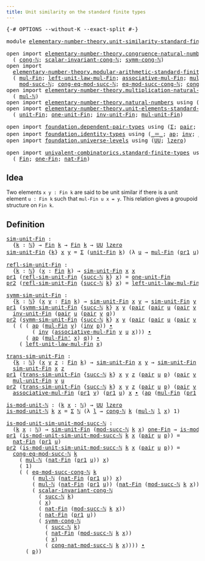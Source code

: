 ```yaml
---
title: Unit similarity on the standard finite types
---
```


<pre class="Agda"><a id="70" class="Symbol">{-#</a> <a id="74" class="Keyword">OPTIONS</a> <a id="82" class="Pragma">--without-K</a> <a id="94" class="Pragma">--exact-split</a> <a id="108" class="Symbol">#-}</a>

<a id="113" class="Keyword">module</a> <a id="120" href="elementary-number-theory.unit-similarity-standard-finite-types.html" class="Module">elementary-number-theory.unit-similarity-standard-finite-types</a> <a id="183" class="Keyword">where</a>

<a id="190" class="Keyword">open</a> <a id="195" class="Keyword">import</a> <a id="202" href="elementary-number-theory.congruence-natural-numbers.html" class="Module">elementary-number-theory.congruence-natural-numbers</a> <a id="254" class="Keyword">using</a>
  <a id="262" class="Symbol">(</a> <a id="264" href="elementary-number-theory.congruence-natural-numbers.html#1636" class="Function">cong-ℕ</a><a id="270" class="Symbol">;</a> <a id="272" href="elementary-number-theory.congruence-natural-numbers.html#5344" class="Function">scalar-invariant-cong-ℕ</a><a id="295" class="Symbol">;</a> <a id="297" href="elementary-number-theory.congruence-natural-numbers.html#2882" class="Function">symm-cong-ℕ</a><a id="308" class="Symbol">)</a>
<a id="310" class="Keyword">open</a> <a id="315" class="Keyword">import</a>
  <a id="324" href="elementary-number-theory.modular-arithmetic-standard-finite-types.html" class="Module">elementary-number-theory.modular-arithmetic-standard-finite-types</a> <a id="390" class="Keyword">using</a>
  <a id="398" class="Symbol">(</a> <a id="400" href="elementary-number-theory.modular-arithmetic-standard-finite-types.html#13305" class="Function">mul-Fin</a><a id="407" class="Symbol">;</a> <a id="409" href="elementary-number-theory.modular-arithmetic-standard-finite-types.html#15330" class="Function">left-unit-law-mul-Fin</a><a id="430" class="Symbol">;</a> <a id="432" href="elementary-number-theory.modular-arithmetic-standard-finite-types.html#13892" class="Function">associative-mul-Fin</a><a id="451" class="Symbol">;</a> <a id="453" href="elementary-number-theory.modular-arithmetic-standard-finite-types.html#13420" class="Function">mul-Fin&#39;</a><a id="461" class="Symbol">;</a>
    <a id="467" href="elementary-number-theory.modular-arithmetic-standard-finite-types.html#2844" class="Function">mod-succ-ℕ</a><a id="477" class="Symbol">;</a> <a id="479" href="elementary-number-theory.modular-arithmetic-standard-finite-types.html#4097" class="Function">cong-eq-mod-succ-ℕ</a><a id="497" class="Symbol">;</a> <a id="499" href="elementary-number-theory.modular-arithmetic-standard-finite-types.html#4419" class="Function">eq-mod-succ-cong-ℕ</a><a id="517" class="Symbol">;</a> <a id="519" href="elementary-number-theory.modular-arithmetic-standard-finite-types.html#3551" class="Function">cong-nat-mod-succ-ℕ</a><a id="538" class="Symbol">)</a>
<a id="540" class="Keyword">open</a> <a id="545" class="Keyword">import</a> <a id="552" href="elementary-number-theory.multiplication-natural-numbers.html" class="Module">elementary-number-theory.multiplication-natural-numbers</a> <a id="608" class="Keyword">using</a>
  <a id="616" class="Symbol">(</a> <a id="618" href="elementary-number-theory.multiplication-natural-numbers.html#1358" class="Function">mul-ℕ</a><a id="623" class="Symbol">)</a>
<a id="625" class="Keyword">open</a> <a id="630" class="Keyword">import</a> <a id="637" href="elementary-number-theory.natural-numbers.html" class="Module">elementary-number-theory.natural-numbers</a> <a id="678" class="Keyword">using</a> <a id="684" class="Symbol">(</a><a id="685" href="elementary-number-theory.natural-numbers.html#1458" class="Datatype">ℕ</a><a id="686" class="Symbol">;</a> <a id="688" href="elementary-number-theory.natural-numbers.html#1479" class="InductiveConstructor">zero-ℕ</a><a id="694" class="Symbol">;</a> <a id="696" href="elementary-number-theory.natural-numbers.html#1492" class="InductiveConstructor">succ-ℕ</a><a id="702" class="Symbol">)</a>
<a id="704" class="Keyword">open</a> <a id="709" class="Keyword">import</a> <a id="716" href="elementary-number-theory.unit-elements-standard-finite-types.html" class="Module">elementary-number-theory.unit-elements-standard-finite-types</a> <a id="777" class="Keyword">using</a>
  <a id="785" class="Symbol">(</a> <a id="787" href="elementary-number-theory.unit-elements-standard-finite-types.html#1387" class="Function">unit-Fin</a><a id="795" class="Symbol">;</a> <a id="797" href="elementary-number-theory.unit-elements-standard-finite-types.html#1591" class="Function">one-unit-Fin</a><a id="809" class="Symbol">;</a> <a id="811" href="elementary-number-theory.unit-elements-standard-finite-types.html#3131" class="Function">inv-unit-Fin</a><a id="823" class="Symbol">;</a> <a id="825" href="elementary-number-theory.unit-elements-standard-finite-types.html#2908" class="Function">mul-unit-Fin</a><a id="837" class="Symbol">)</a>

<a id="840" class="Keyword">open</a> <a id="845" class="Keyword">import</a> <a id="852" href="foundation.dependent-pair-types.html" class="Module">foundation.dependent-pair-types</a> <a id="884" class="Keyword">using</a> <a id="890" class="Symbol">(</a><a id="891" href="foundation-core.dependent-pair-types.html#515" class="Record">Σ</a><a id="892" class="Symbol">;</a> <a id="894" href="foundation-core.dependent-pair-types.html#588" class="InductiveConstructor">pair</a><a id="898" class="Symbol">;</a> <a id="900" href="foundation-core.dependent-pair-types.html#605" class="Field">pr1</a><a id="903" class="Symbol">;</a> <a id="905" href="foundation-core.dependent-pair-types.html#617" class="Field">pr2</a><a id="908" class="Symbol">)</a>
<a id="910" class="Keyword">open</a> <a id="915" class="Keyword">import</a> <a id="922" href="foundation.identity-types.html" class="Module">foundation.identity-types</a> <a id="948" class="Keyword">using</a> <a id="954" class="Symbol">(</a><a id="955" href="foundation-core.identity-types.html#1865" class="Function Operator">_＝_</a><a id="958" class="Symbol">;</a> <a id="960" href="foundation-core.identity-types.html#4003" class="Function">ap</a><a id="962" class="Symbol">;</a> <a id="964" href="foundation-core.identity-types.html#2729" class="Function">inv</a><a id="967" class="Symbol">;</a> <a id="969" href="foundation-core.identity-types.html#2425" class="Function Operator">_∙_</a><a id="972" class="Symbol">)</a>
<a id="974" class="Keyword">open</a> <a id="979" class="Keyword">import</a> <a id="986" href="foundation.universe-levels.html" class="Module">foundation.universe-levels</a> <a id="1013" class="Keyword">using</a> <a id="1019" class="Symbol">(</a><a id="1020" href="foundation-core.universe-levels.html#235" class="Primitive">UU</a><a id="1022" class="Symbol">;</a> <a id="1024" href="Agda.Primitive.html#764" class="Primitive">lzero</a><a id="1029" class="Symbol">)</a>

<a id="1032" class="Keyword">open</a> <a id="1037" class="Keyword">import</a> <a id="1044" href="univalent-combinatorics.standard-finite-types.html" class="Module">univalent-combinatorics.standard-finite-types</a> <a id="1090" class="Keyword">using</a>
  <a id="1098" class="Symbol">(</a> <a id="1100" href="univalent-combinatorics.standard-finite-types.html#2149" class="Function">Fin</a><a id="1103" class="Symbol">;</a> <a id="1105" href="univalent-combinatorics.standard-finite-types.html#8398" class="Function">one-Fin</a><a id="1112" class="Symbol">;</a> <a id="1114" href="univalent-combinatorics.standard-finite-types.html#5670" class="Function">nat-Fin</a><a id="1121" class="Symbol">)</a>
</pre>
## Idea

Two elements `x y : Fin k` are said to be unit similar if there is a unit element `u : Fin k` such that `mul-Fin u x = y`. This relation gives a groupoid structure on `Fin k`.

## Definition

<pre class="Agda"><a id="sim-unit-Fin"></a><a id="1337" href="elementary-number-theory.unit-similarity-standard-finite-types.html#1337" class="Function">sim-unit-Fin</a> <a id="1350" class="Symbol">:</a>
  <a id="1354" class="Symbol">{</a><a id="1355" href="elementary-number-theory.unit-similarity-standard-finite-types.html#1355" class="Bound">k</a> <a id="1357" class="Symbol">:</a> <a id="1359" href="elementary-number-theory.natural-numbers.html#1458" class="Datatype">ℕ</a><a id="1360" class="Symbol">}</a> <a id="1362" class="Symbol">→</a> <a id="1364" href="univalent-combinatorics.standard-finite-types.html#2149" class="Function">Fin</a> <a id="1368" href="elementary-number-theory.unit-similarity-standard-finite-types.html#1355" class="Bound">k</a> <a id="1370" class="Symbol">→</a> <a id="1372" href="univalent-combinatorics.standard-finite-types.html#2149" class="Function">Fin</a> <a id="1376" href="elementary-number-theory.unit-similarity-standard-finite-types.html#1355" class="Bound">k</a> <a id="1378" class="Symbol">→</a> <a id="1380" href="foundation-core.universe-levels.html#235" class="Primitive">UU</a> <a id="1383" href="Agda.Primitive.html#764" class="Primitive">lzero</a>
<a id="1389" href="elementary-number-theory.unit-similarity-standard-finite-types.html#1337" class="Function">sim-unit-Fin</a> <a id="1402" class="Symbol">{</a><a id="1403" href="elementary-number-theory.unit-similarity-standard-finite-types.html#1403" class="Bound">k</a><a id="1404" class="Symbol">}</a> <a id="1406" href="elementary-number-theory.unit-similarity-standard-finite-types.html#1406" class="Bound">x</a> <a id="1408" href="elementary-number-theory.unit-similarity-standard-finite-types.html#1408" class="Bound">y</a> <a id="1410" class="Symbol">=</a> <a id="1412" href="foundation-core.dependent-pair-types.html#515" class="Record">Σ</a> <a id="1414" class="Symbol">(</a><a id="1415" href="elementary-number-theory.unit-elements-standard-finite-types.html#1387" class="Function">unit-Fin</a> <a id="1424" href="elementary-number-theory.unit-similarity-standard-finite-types.html#1403" class="Bound">k</a><a id="1425" class="Symbol">)</a> <a id="1427" class="Symbol">(λ</a> <a id="1430" href="elementary-number-theory.unit-similarity-standard-finite-types.html#1430" class="Bound">u</a> <a id="1432" class="Symbol">→</a> <a id="1434" href="elementary-number-theory.modular-arithmetic-standard-finite-types.html#13305" class="Function">mul-Fin</a> <a id="1442" class="Symbol">(</a><a id="1443" href="foundation-core.dependent-pair-types.html#605" class="Field">pr1</a> <a id="1447" href="elementary-number-theory.unit-similarity-standard-finite-types.html#1430" class="Bound">u</a><a id="1448" class="Symbol">)</a> <a id="1450" href="elementary-number-theory.unit-similarity-standard-finite-types.html#1406" class="Bound">x</a> <a id="1452" href="foundation-core.identity-types.html#1865" class="Function Operator">＝</a> <a id="1454" href="elementary-number-theory.unit-similarity-standard-finite-types.html#1408" class="Bound">y</a><a id="1455" class="Symbol">)</a>

<a id="refl-sim-unit-Fin"></a><a id="1458" href="elementary-number-theory.unit-similarity-standard-finite-types.html#1458" class="Function">refl-sim-unit-Fin</a> <a id="1476" class="Symbol">:</a>
  <a id="1480" class="Symbol">{</a><a id="1481" href="elementary-number-theory.unit-similarity-standard-finite-types.html#1481" class="Bound">k</a> <a id="1483" class="Symbol">:</a> <a id="1485" href="elementary-number-theory.natural-numbers.html#1458" class="Datatype">ℕ</a><a id="1486" class="Symbol">}</a> <a id="1488" class="Symbol">(</a><a id="1489" href="elementary-number-theory.unit-similarity-standard-finite-types.html#1489" class="Bound">x</a> <a id="1491" class="Symbol">:</a> <a id="1493" href="univalent-combinatorics.standard-finite-types.html#2149" class="Function">Fin</a> <a id="1497" href="elementary-number-theory.unit-similarity-standard-finite-types.html#1481" class="Bound">k</a><a id="1498" class="Symbol">)</a> <a id="1500" class="Symbol">→</a> <a id="1502" href="elementary-number-theory.unit-similarity-standard-finite-types.html#1337" class="Function">sim-unit-Fin</a> <a id="1515" href="elementary-number-theory.unit-similarity-standard-finite-types.html#1489" class="Bound">x</a> <a id="1517" href="elementary-number-theory.unit-similarity-standard-finite-types.html#1489" class="Bound">x</a>
<a id="1519" href="foundation-core.dependent-pair-types.html#605" class="Field">pr1</a> <a id="1523" class="Symbol">(</a><a id="1524" href="elementary-number-theory.unit-similarity-standard-finite-types.html#1458" class="Function">refl-sim-unit-Fin</a> <a id="1542" class="Symbol">{</a><a id="1543" href="elementary-number-theory.natural-numbers.html#1492" class="InductiveConstructor">succ-ℕ</a> <a id="1550" href="elementary-number-theory.unit-similarity-standard-finite-types.html#1550" class="Bound">k</a><a id="1551" class="Symbol">}</a> <a id="1553" href="elementary-number-theory.unit-similarity-standard-finite-types.html#1553" class="Bound">x</a><a id="1554" class="Symbol">)</a> <a id="1556" class="Symbol">=</a> <a id="1558" href="elementary-number-theory.unit-elements-standard-finite-types.html#1591" class="Function">one-unit-Fin</a>
<a id="1571" href="foundation-core.dependent-pair-types.html#617" class="Field">pr2</a> <a id="1575" class="Symbol">(</a><a id="1576" href="elementary-number-theory.unit-similarity-standard-finite-types.html#1458" class="Function">refl-sim-unit-Fin</a> <a id="1594" class="Symbol">{</a><a id="1595" href="elementary-number-theory.natural-numbers.html#1492" class="InductiveConstructor">succ-ℕ</a> <a id="1602" href="elementary-number-theory.unit-similarity-standard-finite-types.html#1602" class="Bound">k</a><a id="1603" class="Symbol">}</a> <a id="1605" href="elementary-number-theory.unit-similarity-standard-finite-types.html#1605" class="Bound">x</a><a id="1606" class="Symbol">)</a> <a id="1608" class="Symbol">=</a> <a id="1610" href="elementary-number-theory.modular-arithmetic-standard-finite-types.html#15330" class="Function">left-unit-law-mul-Fin</a> <a id="1632" href="elementary-number-theory.unit-similarity-standard-finite-types.html#1605" class="Bound">x</a>

<a id="symm-sim-unit-Fin"></a><a id="1635" href="elementary-number-theory.unit-similarity-standard-finite-types.html#1635" class="Function">symm-sim-unit-Fin</a> <a id="1653" class="Symbol">:</a>
  <a id="1657" class="Symbol">{</a><a id="1658" href="elementary-number-theory.unit-similarity-standard-finite-types.html#1658" class="Bound">k</a> <a id="1660" class="Symbol">:</a> <a id="1662" href="elementary-number-theory.natural-numbers.html#1458" class="Datatype">ℕ</a><a id="1663" class="Symbol">}</a> <a id="1665" class="Symbol">(</a><a id="1666" href="elementary-number-theory.unit-similarity-standard-finite-types.html#1666" class="Bound">x</a> <a id="1668" href="elementary-number-theory.unit-similarity-standard-finite-types.html#1668" class="Bound">y</a> <a id="1670" class="Symbol">:</a> <a id="1672" href="univalent-combinatorics.standard-finite-types.html#2149" class="Function">Fin</a> <a id="1676" href="elementary-number-theory.unit-similarity-standard-finite-types.html#1658" class="Bound">k</a><a id="1677" class="Symbol">)</a> <a id="1679" class="Symbol">→</a> <a id="1681" href="elementary-number-theory.unit-similarity-standard-finite-types.html#1337" class="Function">sim-unit-Fin</a> <a id="1694" href="elementary-number-theory.unit-similarity-standard-finite-types.html#1666" class="Bound">x</a> <a id="1696" href="elementary-number-theory.unit-similarity-standard-finite-types.html#1668" class="Bound">y</a> <a id="1698" class="Symbol">→</a> <a id="1700" href="elementary-number-theory.unit-similarity-standard-finite-types.html#1337" class="Function">sim-unit-Fin</a> <a id="1713" href="elementary-number-theory.unit-similarity-standard-finite-types.html#1668" class="Bound">y</a> <a id="1715" href="elementary-number-theory.unit-similarity-standard-finite-types.html#1666" class="Bound">x</a>
<a id="1717" href="foundation-core.dependent-pair-types.html#605" class="Field">pr1</a> <a id="1721" class="Symbol">(</a><a id="1722" href="elementary-number-theory.unit-similarity-standard-finite-types.html#1635" class="Function">symm-sim-unit-Fin</a> <a id="1740" class="Symbol">{</a><a id="1741" href="elementary-number-theory.natural-numbers.html#1492" class="InductiveConstructor">succ-ℕ</a> <a id="1748" href="elementary-number-theory.unit-similarity-standard-finite-types.html#1748" class="Bound">k</a><a id="1749" class="Symbol">}</a> <a id="1751" href="elementary-number-theory.unit-similarity-standard-finite-types.html#1751" class="Bound">x</a> <a id="1753" href="elementary-number-theory.unit-similarity-standard-finite-types.html#1753" class="Bound">y</a> <a id="1755" class="Symbol">(</a><a id="1756" href="foundation-core.dependent-pair-types.html#588" class="InductiveConstructor">pair</a> <a id="1761" class="Symbol">(</a><a id="1762" href="foundation-core.dependent-pair-types.html#588" class="InductiveConstructor">pair</a> <a id="1767" href="elementary-number-theory.unit-similarity-standard-finite-types.html#1767" class="Bound">u</a> <a id="1769" class="Symbol">(</a><a id="1770" href="foundation-core.dependent-pair-types.html#588" class="InductiveConstructor">pair</a> <a id="1775" href="elementary-number-theory.unit-similarity-standard-finite-types.html#1775" class="Bound">v</a> <a id="1777" href="elementary-number-theory.unit-similarity-standard-finite-types.html#1777" class="Bound">q</a><a id="1778" class="Symbol">))</a> <a id="1781" href="elementary-number-theory.unit-similarity-standard-finite-types.html#1781" class="Bound">p</a><a id="1782" class="Symbol">))</a> <a id="1785" class="Symbol">=</a>
  <a id="1789" href="elementary-number-theory.unit-elements-standard-finite-types.html#3131" class="Function">inv-unit-Fin</a> <a id="1802" class="Symbol">(</a><a id="1803" href="foundation-core.dependent-pair-types.html#588" class="InductiveConstructor">pair</a> <a id="1808" href="elementary-number-theory.unit-similarity-standard-finite-types.html#1767" class="Bound">u</a> <a id="1810" class="Symbol">(</a><a id="1811" href="foundation-core.dependent-pair-types.html#588" class="InductiveConstructor">pair</a> <a id="1816" href="elementary-number-theory.unit-similarity-standard-finite-types.html#1775" class="Bound">v</a> <a id="1818" href="elementary-number-theory.unit-similarity-standard-finite-types.html#1777" class="Bound">q</a><a id="1819" class="Symbol">))</a>
<a id="1822" href="foundation-core.dependent-pair-types.html#617" class="Field">pr2</a> <a id="1826" class="Symbol">(</a><a id="1827" href="elementary-number-theory.unit-similarity-standard-finite-types.html#1635" class="Function">symm-sim-unit-Fin</a> <a id="1845" class="Symbol">{</a><a id="1846" href="elementary-number-theory.natural-numbers.html#1492" class="InductiveConstructor">succ-ℕ</a> <a id="1853" href="elementary-number-theory.unit-similarity-standard-finite-types.html#1853" class="Bound">k</a><a id="1854" class="Symbol">}</a> <a id="1856" href="elementary-number-theory.unit-similarity-standard-finite-types.html#1856" class="Bound">x</a> <a id="1858" href="elementary-number-theory.unit-similarity-standard-finite-types.html#1858" class="Bound">y</a> <a id="1860" class="Symbol">(</a><a id="1861" href="foundation-core.dependent-pair-types.html#588" class="InductiveConstructor">pair</a> <a id="1866" class="Symbol">(</a><a id="1867" href="foundation-core.dependent-pair-types.html#588" class="InductiveConstructor">pair</a> <a id="1872" href="elementary-number-theory.unit-similarity-standard-finite-types.html#1872" class="Bound">u</a> <a id="1874" class="Symbol">(</a><a id="1875" href="foundation-core.dependent-pair-types.html#588" class="InductiveConstructor">pair</a> <a id="1880" href="elementary-number-theory.unit-similarity-standard-finite-types.html#1880" class="Bound">v</a> <a id="1882" href="elementary-number-theory.unit-similarity-standard-finite-types.html#1882" class="Bound">q</a><a id="1883" class="Symbol">))</a> <a id="1886" href="elementary-number-theory.unit-similarity-standard-finite-types.html#1886" class="Bound">p</a><a id="1887" class="Symbol">))</a> <a id="1890" class="Symbol">=</a>
  <a id="1894" class="Symbol">(</a> <a id="1896" class="Symbol">(</a> <a id="1898" class="Symbol">(</a> <a id="1900" href="foundation-core.identity-types.html#4003" class="Function">ap</a> <a id="1903" class="Symbol">(</a><a id="1904" href="elementary-number-theory.modular-arithmetic-standard-finite-types.html#13305" class="Function">mul-Fin</a> <a id="1912" href="elementary-number-theory.unit-similarity-standard-finite-types.html#1880" class="Bound">v</a><a id="1913" class="Symbol">)</a> <a id="1915" class="Symbol">(</a><a id="1916" href="foundation-core.identity-types.html#2729" class="Function">inv</a> <a id="1920" href="elementary-number-theory.unit-similarity-standard-finite-types.html#1886" class="Bound">p</a><a id="1921" class="Symbol">))</a> <a id="1924" href="foundation-core.identity-types.html#2425" class="Function Operator">∙</a>
        <a id="1934" class="Symbol">(</a> <a id="1936" href="foundation-core.identity-types.html#2729" class="Function">inv</a> <a id="1940" class="Symbol">(</a><a id="1941" href="elementary-number-theory.modular-arithmetic-standard-finite-types.html#13892" class="Function">associative-mul-Fin</a> <a id="1961" href="elementary-number-theory.unit-similarity-standard-finite-types.html#1880" class="Bound">v</a> <a id="1963" href="elementary-number-theory.unit-similarity-standard-finite-types.html#1872" class="Bound">u</a> <a id="1965" href="elementary-number-theory.unit-similarity-standard-finite-types.html#1856" class="Bound">x</a><a id="1966" class="Symbol">)))</a> <a id="1970" href="foundation-core.identity-types.html#2425" class="Function Operator">∙</a>
      <a id="1978" class="Symbol">(</a> <a id="1980" href="foundation-core.identity-types.html#4003" class="Function">ap</a> <a id="1983" class="Symbol">(</a><a id="1984" href="elementary-number-theory.modular-arithmetic-standard-finite-types.html#13420" class="Function">mul-Fin&#39;</a> <a id="1993" href="elementary-number-theory.unit-similarity-standard-finite-types.html#1856" class="Bound">x</a><a id="1994" class="Symbol">)</a> <a id="1996" href="elementary-number-theory.unit-similarity-standard-finite-types.html#1882" class="Bound">q</a><a id="1997" class="Symbol">))</a> <a id="2000" href="foundation-core.identity-types.html#2425" class="Function Operator">∙</a>
    <a id="2006" class="Symbol">(</a> <a id="2008" href="elementary-number-theory.modular-arithmetic-standard-finite-types.html#15330" class="Function">left-unit-law-mul-Fin</a> <a id="2030" href="elementary-number-theory.unit-similarity-standard-finite-types.html#1856" class="Bound">x</a><a id="2031" class="Symbol">)</a>

<a id="trans-sim-unit-Fin"></a><a id="2034" href="elementary-number-theory.unit-similarity-standard-finite-types.html#2034" class="Function">trans-sim-unit-Fin</a> <a id="2053" class="Symbol">:</a>
  <a id="2057" class="Symbol">{</a><a id="2058" href="elementary-number-theory.unit-similarity-standard-finite-types.html#2058" class="Bound">k</a> <a id="2060" class="Symbol">:</a> <a id="2062" href="elementary-number-theory.natural-numbers.html#1458" class="Datatype">ℕ</a><a id="2063" class="Symbol">}</a> <a id="2065" class="Symbol">(</a><a id="2066" href="elementary-number-theory.unit-similarity-standard-finite-types.html#2066" class="Bound">x</a> <a id="2068" href="elementary-number-theory.unit-similarity-standard-finite-types.html#2068" class="Bound">y</a> <a id="2070" href="elementary-number-theory.unit-similarity-standard-finite-types.html#2070" class="Bound">z</a> <a id="2072" class="Symbol">:</a> <a id="2074" href="univalent-combinatorics.standard-finite-types.html#2149" class="Function">Fin</a> <a id="2078" href="elementary-number-theory.unit-similarity-standard-finite-types.html#2058" class="Bound">k</a><a id="2079" class="Symbol">)</a> <a id="2081" class="Symbol">→</a> <a id="2083" href="elementary-number-theory.unit-similarity-standard-finite-types.html#1337" class="Function">sim-unit-Fin</a> <a id="2096" href="elementary-number-theory.unit-similarity-standard-finite-types.html#2066" class="Bound">x</a> <a id="2098" href="elementary-number-theory.unit-similarity-standard-finite-types.html#2068" class="Bound">y</a> <a id="2100" class="Symbol">→</a> <a id="2102" href="elementary-number-theory.unit-similarity-standard-finite-types.html#1337" class="Function">sim-unit-Fin</a> <a id="2115" href="elementary-number-theory.unit-similarity-standard-finite-types.html#2068" class="Bound">y</a> <a id="2117" href="elementary-number-theory.unit-similarity-standard-finite-types.html#2070" class="Bound">z</a> <a id="2119" class="Symbol">→</a>
  <a id="2123" href="elementary-number-theory.unit-similarity-standard-finite-types.html#1337" class="Function">sim-unit-Fin</a> <a id="2136" href="elementary-number-theory.unit-similarity-standard-finite-types.html#2066" class="Bound">x</a> <a id="2138" href="elementary-number-theory.unit-similarity-standard-finite-types.html#2070" class="Bound">z</a>
<a id="2140" href="foundation-core.dependent-pair-types.html#605" class="Field">pr1</a> <a id="2144" class="Symbol">(</a><a id="2145" href="elementary-number-theory.unit-similarity-standard-finite-types.html#2034" class="Function">trans-sim-unit-Fin</a> <a id="2164" class="Symbol">{</a><a id="2165" href="elementary-number-theory.natural-numbers.html#1492" class="InductiveConstructor">succ-ℕ</a> <a id="2172" href="elementary-number-theory.unit-similarity-standard-finite-types.html#2172" class="Bound">k</a><a id="2173" class="Symbol">}</a> <a id="2175" href="elementary-number-theory.unit-similarity-standard-finite-types.html#2175" class="Bound">x</a> <a id="2177" href="elementary-number-theory.unit-similarity-standard-finite-types.html#2177" class="Bound">y</a> <a id="2179" href="elementary-number-theory.unit-similarity-standard-finite-types.html#2179" class="Bound">z</a> <a id="2181" class="Symbol">(</a><a id="2182" href="foundation-core.dependent-pair-types.html#588" class="InductiveConstructor">pair</a> <a id="2187" href="elementary-number-theory.unit-similarity-standard-finite-types.html#2187" class="Bound">u</a> <a id="2189" href="elementary-number-theory.unit-similarity-standard-finite-types.html#2189" class="Bound">p</a><a id="2190" class="Symbol">)</a> <a id="2192" class="Symbol">(</a><a id="2193" href="foundation-core.dependent-pair-types.html#588" class="InductiveConstructor">pair</a> <a id="2198" href="elementary-number-theory.unit-similarity-standard-finite-types.html#2198" class="Bound">v</a> <a id="2200" href="elementary-number-theory.unit-similarity-standard-finite-types.html#2200" class="Bound">q</a><a id="2201" class="Symbol">))</a> <a id="2204" class="Symbol">=</a>
  <a id="2208" href="elementary-number-theory.unit-elements-standard-finite-types.html#2908" class="Function">mul-unit-Fin</a> <a id="2221" href="elementary-number-theory.unit-similarity-standard-finite-types.html#2198" class="Bound">v</a> <a id="2223" href="elementary-number-theory.unit-similarity-standard-finite-types.html#2187" class="Bound">u</a>
<a id="2225" href="foundation-core.dependent-pair-types.html#617" class="Field">pr2</a> <a id="2229" class="Symbol">(</a><a id="2230" href="elementary-number-theory.unit-similarity-standard-finite-types.html#2034" class="Function">trans-sim-unit-Fin</a> <a id="2249" class="Symbol">{</a><a id="2250" href="elementary-number-theory.natural-numbers.html#1492" class="InductiveConstructor">succ-ℕ</a> <a id="2257" href="elementary-number-theory.unit-similarity-standard-finite-types.html#2257" class="Bound">k</a><a id="2258" class="Symbol">}</a> <a id="2260" href="elementary-number-theory.unit-similarity-standard-finite-types.html#2260" class="Bound">x</a> <a id="2262" href="elementary-number-theory.unit-similarity-standard-finite-types.html#2262" class="Bound">y</a> <a id="2264" href="elementary-number-theory.unit-similarity-standard-finite-types.html#2264" class="Bound">z</a> <a id="2266" class="Symbol">(</a><a id="2267" href="foundation-core.dependent-pair-types.html#588" class="InductiveConstructor">pair</a> <a id="2272" href="elementary-number-theory.unit-similarity-standard-finite-types.html#2272" class="Bound">u</a> <a id="2274" href="elementary-number-theory.unit-similarity-standard-finite-types.html#2274" class="Bound">p</a><a id="2275" class="Symbol">)</a> <a id="2277" class="Symbol">(</a><a id="2278" href="foundation-core.dependent-pair-types.html#588" class="InductiveConstructor">pair</a> <a id="2283" href="elementary-number-theory.unit-similarity-standard-finite-types.html#2283" class="Bound">v</a> <a id="2285" href="elementary-number-theory.unit-similarity-standard-finite-types.html#2285" class="Bound">q</a><a id="2286" class="Symbol">))</a> <a id="2289" class="Symbol">=</a>
  <a id="2293" href="elementary-number-theory.modular-arithmetic-standard-finite-types.html#13892" class="Function">associative-mul-Fin</a> <a id="2313" class="Symbol">(</a><a id="2314" href="foundation-core.dependent-pair-types.html#605" class="Field">pr1</a> <a id="2318" href="elementary-number-theory.unit-similarity-standard-finite-types.html#2283" class="Bound">v</a><a id="2319" class="Symbol">)</a> <a id="2321" class="Symbol">(</a><a id="2322" href="foundation-core.dependent-pair-types.html#605" class="Field">pr1</a> <a id="2326" href="elementary-number-theory.unit-similarity-standard-finite-types.html#2272" class="Bound">u</a><a id="2327" class="Symbol">)</a> <a id="2329" href="elementary-number-theory.unit-similarity-standard-finite-types.html#2260" class="Bound">x</a> <a id="2331" href="foundation-core.identity-types.html#2425" class="Function Operator">∙</a> <a id="2333" class="Symbol">(</a><a id="2334" href="foundation-core.identity-types.html#4003" class="Function">ap</a> <a id="2337" class="Symbol">(</a><a id="2338" href="elementary-number-theory.modular-arithmetic-standard-finite-types.html#13305" class="Function">mul-Fin</a> <a id="2346" class="Symbol">(</a><a id="2347" href="foundation-core.dependent-pair-types.html#605" class="Field">pr1</a> <a id="2351" href="elementary-number-theory.unit-similarity-standard-finite-types.html#2283" class="Bound">v</a><a id="2352" class="Symbol">))</a> <a id="2355" href="elementary-number-theory.unit-similarity-standard-finite-types.html#2274" class="Bound">p</a> <a id="2357" href="foundation-core.identity-types.html#2425" class="Function Operator">∙</a> <a id="2359" href="elementary-number-theory.unit-similarity-standard-finite-types.html#2285" class="Bound">q</a><a id="2360" class="Symbol">)</a>

<a id="is-mod-unit-ℕ"></a><a id="2363" href="elementary-number-theory.unit-similarity-standard-finite-types.html#2363" class="Function">is-mod-unit-ℕ</a> <a id="2377" class="Symbol">:</a> <a id="2379" class="Symbol">(</a><a id="2380" href="elementary-number-theory.unit-similarity-standard-finite-types.html#2380" class="Bound">k</a> <a id="2382" href="elementary-number-theory.unit-similarity-standard-finite-types.html#2382" class="Bound">x</a> <a id="2384" class="Symbol">:</a> <a id="2386" href="elementary-number-theory.natural-numbers.html#1458" class="Datatype">ℕ</a><a id="2387" class="Symbol">)</a> <a id="2389" class="Symbol">→</a> <a id="2391" href="foundation-core.universe-levels.html#235" class="Primitive">UU</a> <a id="2394" href="Agda.Primitive.html#764" class="Primitive">lzero</a>
<a id="2400" href="elementary-number-theory.unit-similarity-standard-finite-types.html#2363" class="Function">is-mod-unit-ℕ</a> <a id="2414" href="elementary-number-theory.unit-similarity-standard-finite-types.html#2414" class="Bound">k</a> <a id="2416" href="elementary-number-theory.unit-similarity-standard-finite-types.html#2416" class="Bound">x</a> <a id="2418" class="Symbol">=</a> <a id="2420" href="foundation-core.dependent-pair-types.html#515" class="Record">Σ</a> <a id="2422" href="elementary-number-theory.natural-numbers.html#1458" class="Datatype">ℕ</a> <a id="2424" class="Symbol">(λ</a> <a id="2427" href="elementary-number-theory.unit-similarity-standard-finite-types.html#2427" class="Bound">l</a> <a id="2429" class="Symbol">→</a> <a id="2431" href="elementary-number-theory.congruence-natural-numbers.html#1636" class="Function">cong-ℕ</a> <a id="2438" href="elementary-number-theory.unit-similarity-standard-finite-types.html#2414" class="Bound">k</a> <a id="2440" class="Symbol">(</a><a id="2441" href="elementary-number-theory.multiplication-natural-numbers.html#1358" class="Function">mul-ℕ</a> <a id="2447" href="elementary-number-theory.unit-similarity-standard-finite-types.html#2427" class="Bound">l</a> <a id="2449" href="elementary-number-theory.unit-similarity-standard-finite-types.html#2416" class="Bound">x</a><a id="2450" class="Symbol">)</a> <a id="2452" class="Number">1</a><a id="2453" class="Symbol">)</a>

<a id="is-mod-unit-sim-unit-mod-succ-ℕ"></a><a id="2456" href="elementary-number-theory.unit-similarity-standard-finite-types.html#2456" class="Function">is-mod-unit-sim-unit-mod-succ-ℕ</a> <a id="2488" class="Symbol">:</a>
  <a id="2492" class="Symbol">(</a><a id="2493" href="elementary-number-theory.unit-similarity-standard-finite-types.html#2493" class="Bound">k</a> <a id="2495" href="elementary-number-theory.unit-similarity-standard-finite-types.html#2495" class="Bound">x</a> <a id="2497" class="Symbol">:</a> <a id="2499" href="elementary-number-theory.natural-numbers.html#1458" class="Datatype">ℕ</a><a id="2500" class="Symbol">)</a> <a id="2502" class="Symbol">→</a> <a id="2504" href="elementary-number-theory.unit-similarity-standard-finite-types.html#1337" class="Function">sim-unit-Fin</a> <a id="2517" class="Symbol">(</a><a id="2518" href="elementary-number-theory.modular-arithmetic-standard-finite-types.html#2844" class="Function">mod-succ-ℕ</a> <a id="2529" href="elementary-number-theory.unit-similarity-standard-finite-types.html#2493" class="Bound">k</a> <a id="2531" href="elementary-number-theory.unit-similarity-standard-finite-types.html#2495" class="Bound">x</a><a id="2532" class="Symbol">)</a> <a id="2534" href="univalent-combinatorics.standard-finite-types.html#8398" class="Function">one-Fin</a> <a id="2542" class="Symbol">→</a> <a id="2544" href="elementary-number-theory.unit-similarity-standard-finite-types.html#2363" class="Function">is-mod-unit-ℕ</a> <a id="2558" class="Symbol">(</a><a id="2559" href="elementary-number-theory.natural-numbers.html#1492" class="InductiveConstructor">succ-ℕ</a> <a id="2566" href="elementary-number-theory.unit-similarity-standard-finite-types.html#2493" class="Bound">k</a><a id="2567" class="Symbol">)</a> <a id="2569" href="elementary-number-theory.unit-similarity-standard-finite-types.html#2495" class="Bound">x</a>
<a id="2571" href="foundation-core.dependent-pair-types.html#605" class="Field">pr1</a> <a id="2575" class="Symbol">(</a><a id="2576" href="elementary-number-theory.unit-similarity-standard-finite-types.html#2456" class="Function">is-mod-unit-sim-unit-mod-succ-ℕ</a> <a id="2608" href="elementary-number-theory.unit-similarity-standard-finite-types.html#2608" class="Bound">k</a> <a id="2610" href="elementary-number-theory.unit-similarity-standard-finite-types.html#2610" class="Bound">x</a> <a id="2612" class="Symbol">(</a><a id="2613" href="foundation-core.dependent-pair-types.html#588" class="InductiveConstructor">pair</a> <a id="2618" href="elementary-number-theory.unit-similarity-standard-finite-types.html#2618" class="Bound">u</a> <a id="2620" href="elementary-number-theory.unit-similarity-standard-finite-types.html#2620" class="Bound">p</a><a id="2621" class="Symbol">))</a> <a id="2624" class="Symbol">=</a>
  <a id="2628" href="univalent-combinatorics.standard-finite-types.html#5670" class="Function">nat-Fin</a> <a id="2636" class="Symbol">(</a><a id="2637" href="foundation-core.dependent-pair-types.html#605" class="Field">pr1</a> <a id="2641" href="elementary-number-theory.unit-similarity-standard-finite-types.html#2618" class="Bound">u</a><a id="2642" class="Symbol">)</a>
<a id="2644" href="foundation-core.dependent-pair-types.html#617" class="Field">pr2</a> <a id="2648" class="Symbol">(</a><a id="2649" href="elementary-number-theory.unit-similarity-standard-finite-types.html#2456" class="Function">is-mod-unit-sim-unit-mod-succ-ℕ</a> <a id="2681" href="elementary-number-theory.unit-similarity-standard-finite-types.html#2681" class="Bound">k</a> <a id="2683" href="elementary-number-theory.unit-similarity-standard-finite-types.html#2683" class="Bound">x</a> <a id="2685" class="Symbol">(</a><a id="2686" href="foundation-core.dependent-pair-types.html#588" class="InductiveConstructor">pair</a> <a id="2691" href="elementary-number-theory.unit-similarity-standard-finite-types.html#2691" class="Bound">u</a> <a id="2693" href="elementary-number-theory.unit-similarity-standard-finite-types.html#2693" class="Bound">p</a><a id="2694" class="Symbol">))</a> <a id="2697" class="Symbol">=</a>
  <a id="2701" href="elementary-number-theory.modular-arithmetic-standard-finite-types.html#4097" class="Function">cong-eq-mod-succ-ℕ</a> <a id="2720" href="elementary-number-theory.unit-similarity-standard-finite-types.html#2681" class="Bound">k</a>
    <a id="2726" class="Symbol">(</a> <a id="2728" href="elementary-number-theory.multiplication-natural-numbers.html#1358" class="Function">mul-ℕ</a> <a id="2734" class="Symbol">(</a><a id="2735" href="univalent-combinatorics.standard-finite-types.html#5670" class="Function">nat-Fin</a> <a id="2743" class="Symbol">(</a><a id="2744" href="foundation-core.dependent-pair-types.html#605" class="Field">pr1</a> <a id="2748" href="elementary-number-theory.unit-similarity-standard-finite-types.html#2691" class="Bound">u</a><a id="2749" class="Symbol">))</a> <a id="2752" href="elementary-number-theory.unit-similarity-standard-finite-types.html#2683" class="Bound">x</a><a id="2753" class="Symbol">)</a>
    <a id="2759" class="Symbol">(</a> <a id="2761" class="Number">1</a><a id="2762" class="Symbol">)</a>
    <a id="2768" class="Symbol">(</a> <a id="2770" class="Symbol">(</a> <a id="2772" href="elementary-number-theory.modular-arithmetic-standard-finite-types.html#4419" class="Function">eq-mod-succ-cong-ℕ</a> <a id="2791" href="elementary-number-theory.unit-similarity-standard-finite-types.html#2681" class="Bound">k</a>
        <a id="2801" class="Symbol">(</a> <a id="2803" href="elementary-number-theory.multiplication-natural-numbers.html#1358" class="Function">mul-ℕ</a> <a id="2809" class="Symbol">(</a><a id="2810" href="univalent-combinatorics.standard-finite-types.html#5670" class="Function">nat-Fin</a> <a id="2818" class="Symbol">(</a><a id="2819" href="foundation-core.dependent-pair-types.html#605" class="Field">pr1</a> <a id="2823" href="elementary-number-theory.unit-similarity-standard-finite-types.html#2691" class="Bound">u</a><a id="2824" class="Symbol">))</a> <a id="2827" href="elementary-number-theory.unit-similarity-standard-finite-types.html#2683" class="Bound">x</a><a id="2828" class="Symbol">)</a>
        <a id="2838" class="Symbol">(</a> <a id="2840" href="elementary-number-theory.multiplication-natural-numbers.html#1358" class="Function">mul-ℕ</a> <a id="2846" class="Symbol">(</a><a id="2847" href="univalent-combinatorics.standard-finite-types.html#5670" class="Function">nat-Fin</a> <a id="2855" class="Symbol">(</a><a id="2856" href="foundation-core.dependent-pair-types.html#605" class="Field">pr1</a> <a id="2860" href="elementary-number-theory.unit-similarity-standard-finite-types.html#2691" class="Bound">u</a><a id="2861" class="Symbol">))</a> <a id="2864" class="Symbol">(</a><a id="2865" href="univalent-combinatorics.standard-finite-types.html#5670" class="Function">nat-Fin</a> <a id="2873" class="Symbol">(</a><a id="2874" href="elementary-number-theory.modular-arithmetic-standard-finite-types.html#2844" class="Function">mod-succ-ℕ</a> <a id="2885" href="elementary-number-theory.unit-similarity-standard-finite-types.html#2681" class="Bound">k</a> <a id="2887" href="elementary-number-theory.unit-similarity-standard-finite-types.html#2683" class="Bound">x</a><a id="2888" class="Symbol">)))</a>
        <a id="2900" class="Symbol">(</a> <a id="2902" href="elementary-number-theory.congruence-natural-numbers.html#5344" class="Function">scalar-invariant-cong-ℕ</a>
          <a id="2936" class="Symbol">(</a> <a id="2938" href="elementary-number-theory.natural-numbers.html#1492" class="InductiveConstructor">succ-ℕ</a> <a id="2945" href="elementary-number-theory.unit-similarity-standard-finite-types.html#2681" class="Bound">k</a><a id="2946" class="Symbol">)</a>
          <a id="2958" class="Symbol">(</a> <a id="2960" href="elementary-number-theory.unit-similarity-standard-finite-types.html#2683" class="Bound">x</a><a id="2961" class="Symbol">)</a>
          <a id="2973" class="Symbol">(</a> <a id="2975" href="univalent-combinatorics.standard-finite-types.html#5670" class="Function">nat-Fin</a> <a id="2983" class="Symbol">(</a><a id="2984" href="elementary-number-theory.modular-arithmetic-standard-finite-types.html#2844" class="Function">mod-succ-ℕ</a> <a id="2995" href="elementary-number-theory.unit-similarity-standard-finite-types.html#2681" class="Bound">k</a> <a id="2997" href="elementary-number-theory.unit-similarity-standard-finite-types.html#2683" class="Bound">x</a><a id="2998" class="Symbol">))</a>
          <a id="3011" class="Symbol">(</a> <a id="3013" href="univalent-combinatorics.standard-finite-types.html#5670" class="Function">nat-Fin</a> <a id="3021" class="Symbol">(</a><a id="3022" href="foundation-core.dependent-pair-types.html#605" class="Field">pr1</a> <a id="3026" href="elementary-number-theory.unit-similarity-standard-finite-types.html#2691" class="Bound">u</a><a id="3027" class="Symbol">))</a>
          <a id="3040" class="Symbol">(</a> <a id="3042" href="elementary-number-theory.congruence-natural-numbers.html#2882" class="Function">symm-cong-ℕ</a>
            <a id="3066" class="Symbol">(</a> <a id="3068" href="elementary-number-theory.natural-numbers.html#1492" class="InductiveConstructor">succ-ℕ</a> <a id="3075" href="elementary-number-theory.unit-similarity-standard-finite-types.html#2681" class="Bound">k</a><a id="3076" class="Symbol">)</a>
            <a id="3090" class="Symbol">(</a> <a id="3092" href="univalent-combinatorics.standard-finite-types.html#5670" class="Function">nat-Fin</a> <a id="3100" class="Symbol">(</a><a id="3101" href="elementary-number-theory.modular-arithmetic-standard-finite-types.html#2844" class="Function">mod-succ-ℕ</a> <a id="3112" href="elementary-number-theory.unit-similarity-standard-finite-types.html#2681" class="Bound">k</a> <a id="3114" href="elementary-number-theory.unit-similarity-standard-finite-types.html#2683" class="Bound">x</a><a id="3115" class="Symbol">))</a>
            <a id="3130" class="Symbol">(</a> <a id="3132" href="elementary-number-theory.unit-similarity-standard-finite-types.html#2683" class="Bound">x</a><a id="3133" class="Symbol">)</a>
            <a id="3147" class="Symbol">(</a> <a id="3149" href="elementary-number-theory.modular-arithmetic-standard-finite-types.html#3551" class="Function">cong-nat-mod-succ-ℕ</a> <a id="3169" href="elementary-number-theory.unit-similarity-standard-finite-types.html#2681" class="Bound">k</a> <a id="3171" href="elementary-number-theory.unit-similarity-standard-finite-types.html#2683" class="Bound">x</a><a id="3172" class="Symbol">))))</a> <a id="3177" href="foundation-core.identity-types.html#2425" class="Function Operator">∙</a>
      <a id="3185" class="Symbol">(</a> <a id="3187" href="elementary-number-theory.unit-similarity-standard-finite-types.html#2693" class="Bound">p</a><a id="3188" class="Symbol">))</a>
</pre>

